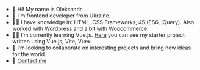- 👋 Hi! My name is Oleksandr.
- 👨 I'm frontend developer from Ukraine.
- 👨‍💻 I have knowledge in: HTML, CSS Frameworks, JS (ES6, jQuery). Also worked with Wordpress and a bit with Woocommerce.
- 👨‍🎓 I’m currently learning Vue.js. [Here](https://github.com/maxwell111/newbie-food-calculator) you can see my starter project written using Vue.js, Vite, Vuex.
- 👷 I’m looking to collaborate on interesting projects and bring new ideas for the world.
- 📧 [Contact me](mailto:oleksandrkartashev@gmail.com)
